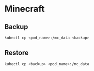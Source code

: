 # Minecraft

## Backup

```bash
kubectl cp <pod_name>:/mc_data <backup>
```

## Restore

```bash
kubectl cp <backup> <pod_name>:/mc_data
```
